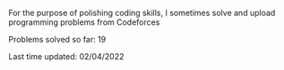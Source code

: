 For the purpose of polishing coding skills, I sometimes solve and upload programming problems from Codeforces

Problems solved so far: 19

Last time updated: 02/04/2022
